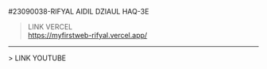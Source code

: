 #23090038-RIFYAL AIDIL DZIAUL HAQ-3E

> LINK VERCEL <br>
      https://myfirstweb-rifyal.vercel.app/
<hr>
> LINK YOUTUBE <br>
